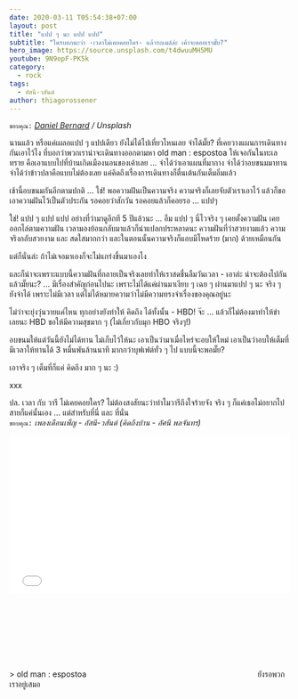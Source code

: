 ```yaml
---
date: 2020-03-11 T05:54:38+07:00
layout: post
title: "แปป ๆ นะ แปป แปป"
subtitle: "ใครบอกนะว่า -เวลาไม่เคยคอยใคร- แล้วรถเมล์ล่ะ เค้าจะคอยเรามั๊ย?"
hero_image: https://source.unsplash.com/t4dwuuMH5MU
youtube: 9N9opF-PK5k
category:
  - rock
tags:
  - อัสนี-วสันต์
author: thiagorossener
---
```

`ขอบคุณ:` *[Daniel Bernard](https://unsplash.com/@nardly) / Unsplash*

นานแล้ว หรือแค่เผลอแปป ๆ แปปเดียว ยังไม่ได้ไปเที่ยวไหนเลย จำได้มั๊ย? ที่เคยวางแผนการเดินทางกันเอาไว้ไง ที่บอกว่าพวกเราน่าจะเดินทางออกตามหา old man : espostoa ให้เจอกันในทะเลทราย คือเอาแบบไปที่บ้านเกิดเมืองนอนของเค้าเลย ... จำได้ว่าเอาแผนที่มากาง จำได้ว่าอบขนมมาทาน จำได้ว่าข้าวปลาคือแบบไม่ต้องเลย แค่คิดถึงเรื่องการเดินทางก็ตื่นเต้นกันเต็มอิ่มแล้ว

เช้านี้อบขนมกันอีกตามปกติ ... ใช่! พอความฝันเป็นความจริง ความจริงก็เลยจับตัวเราเอาไว้ แล้วก็ขอเอาความฝันไว้เป็นตัวประกัน รอคอยว่าสักวัน รอคอยแล้วก็คอยรอ ... แปปๆ

ใช่! แปป ๆ แปป แปป อย่างที่ว่ามาดูอีกที 5 ปีแล้วนะ ... อืม แปป ๆ นี่ไวจริง ๆ เคยตั้งความฝัน เคยออกไล่ตามความฝัน เวลามองย้อนกลับมาแล้วก็น่าแปลกประหลาดนะ ความฝันที่ว่าสวยงามแล้ว ความจริงกลับสวยงาม และ สดใสมากกว่า และในตอนนั้นความจริงก็แอบมีโหดร้าย (มาก) ด้วยเหมือนกัน

แต่ก็นั่นล่ะ ถ้าไม่เจอมาเองก็จะไม่แกร่งขึ้นมาเองไง

และก็น่าจะเพราะแบบนี้ความฝันที่กลายเป็นจริงเลยทำให้เราสดชื่นลืมวันเวลา - เอาล่ะ น่าจะต้องไปกันแล้วมั๊ยนะ? ... มีเรื่องสำคัญก่อนไปนะ เพราะไม่ได้แค่ผ่านมาเงียบ ๆ เฉย ๆ ผ่านมาแปป ๆ นะ จริง ๆ ยังจำได้ เพราะไม่มีเวลา แต่ไม่ได้หมายความว่าไม่มีความทรงจำเรื่องของคุณอยู่นะ

ไม่ว่าจะยุ่งวุ่นวายแค่ไหน ทุกอย่างยังทำให้ คิดถึง ได้ทั้งนั้น - HBD! จ๊ะ ... แล้วก็ไม่ต้องมาทำให้ขำเลยนะ HBD ขอให้มีความสุขมาก ๆ (ไม่เกี่ยวกับมุก HBO จริงๆ!)

อบขนมให้แต่วันนี้ยังไม่ได้ทาน ไม่เก็บไว้ให้นะ เอาเป็นว่ามาเมื่อไหร่จะอบให้ใหม่ เอาเป็นว่าอบให้เต็มที่ มีเวลาให้ทานได้ 3 หมื่นพันล้านนาที มากกว่าบุฟเฟต์ทั่ว ๆ ไป แบบนี้จะพอมั๊ย?

เอาจริง ๆ เต็มที่ก็แค่ คิดถึง มาก ๆ นะ :)

xxx

ปล. เวลา กับ วารี ไม่เคยคอยใคร? ไม่ต้องสงสัยนะว่าทำไมวารีถึงใจร้ายจัง จริง ๆ ก็แค่เธอไม่อยากไปสายก็แค่นั้นเอง ... แต่สำหรับที่นี่ และ ที่นั่น\
`ขอบคุณ:` *เพลงเดือนเพ็ญ - อัสนี-วสันต์ (คิดถึงบ้าน - อัศนี พลจันทร)*

<div style="position:relative;width:100%;height:0;padding-bottom:56.25%;">
<iframe style="width:100%;height:100%;position:absolute;top:0;left:0;" src="{{ "https://www.youtube.com/embed/" | append: page.youtube }}" frameborder="0" allow="autoplay; encrypted-media" allowfullscreen>
</iframe>
</div>
> old man : espostoa <svg class="love"><use xlink:href="#icon-heart"></use></svg> ยังรอพวกเราอยู่เสมอ
